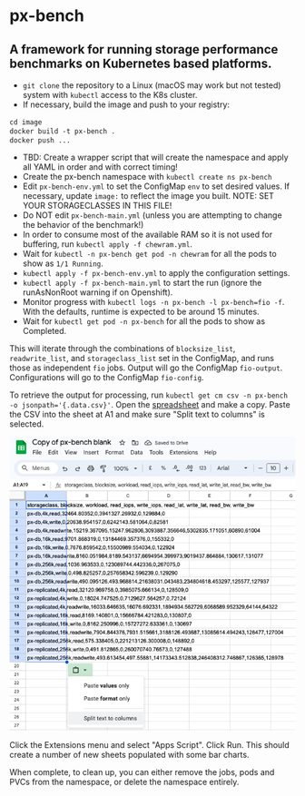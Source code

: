 # px-bench

## A framework for running storage performance benchmarks on Kubernetes based platforms. 

* `git clone` the repository to a Linux (macOS may work but not tested) system with `kubectl` access to the K8s cluster.
* If necessary, build the image and push to your registry:
```
cd image
docker build -t px-bench .
docker push ...
```
* TBD: Create a wrapper script that will create the namespace and apply all YAML in order and with correct timing!
* Create the px-bench namespace with `kubectl create ns px-bench`
* Edit `px-bench-env.yml` to set the ConfigMap `env` to set desired values. If necessary, update `image:` to reflect the image you built. NOTE: SET YOUR STORAGECLASSES IN THIS FILE!
* Do NOT edit `px-bench-main.yml` (unless you are attempting to change the behavior of the benchmark!)
* In order to consume most of the available RAM so it is not used for buffering, run `kubectl apply -f chewram.yml`.
* Wait for `kubectl -n px-bench get pod -n chewram` for all the pods to show as `1/1 Running`.
* `kubectl apply -f px-bench-env.yml` to apply the configuration settings.
* `kubectl apply -f px-bench-main.yml` to start the run (ignore the runAsNonRoot warning if on Openshift).
* Monitor progress with `kubectl logs -n px-bench -l px-bench=fio -f`. With the defaults, runtime is expected to be around 15 minutes.
* Wait for `kubectl get pod -n px-bench` for all the pods to show as Completed.

This will iterate through the combinations of `blocksize_list`, `readwrite_list`, and `storageclass_list` set in the ConfigMap, and runs those as independent `fio` jobs. Output will go the ConfigMap `fio-output`. Configurations will go to the ConfigMap `fio-config`.

To retrieve the output for processing, run `kubectl get cm csv -n px-bench -o jsonpath='{.data.csv}'`. Open the [spreadsheet](https://docs.google.com/spreadsheets/d/1MZ4yRnZQA59WjcarMTrr2j3BW6X8_3gS68ywdU1BNzQ/edit?usp=sharing) and make a copy. Paste the CSV into the sheet at A1 and make sure "Split text to columns" is selected.

![split values screenshot](/docs/split-values.png?raw=true "Screenshot from Google Sheets")

Click the Extensions menu and select "Apps Script". Click Run. This should create a number of new sheets populated with some bar charts.

When complete, to clean up, you can either remove the jobs, pods and PVCs from the namespace, or delete the namespace entirely.
